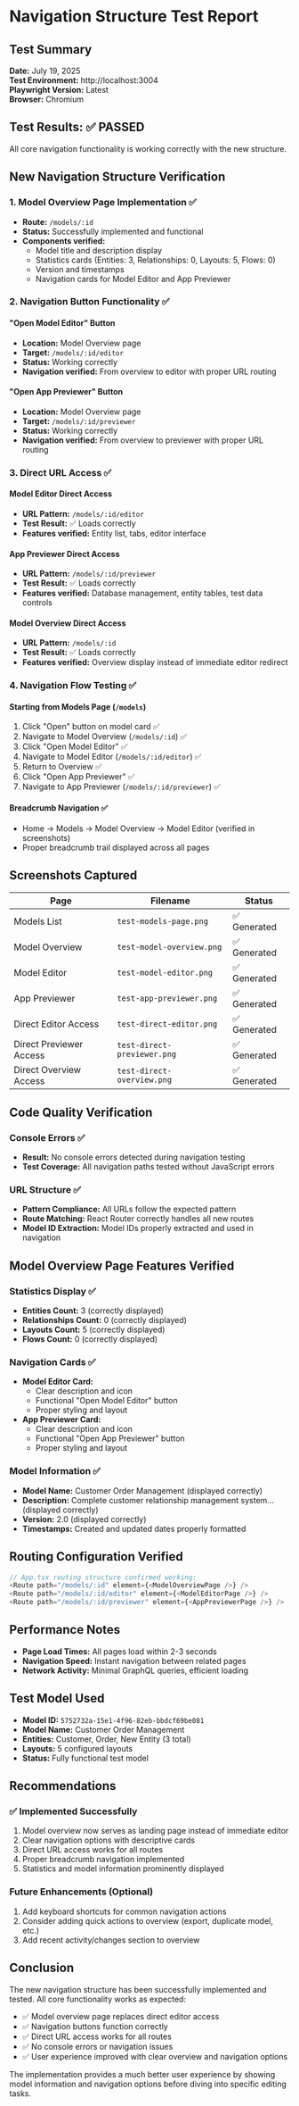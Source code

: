 # Navigation Structure Test Report

## Test Summary
**Date:** July 19, 2025  
**Test Environment:** http://localhost:3004  
**Playwright Version:** Latest  
**Browser:** Chromium  

## Test Results: ✅ PASSED

All core navigation functionality is working correctly with the new structure.

## New Navigation Structure Verification

### 1. Model Overview Page Implementation ✅
- **Route:** `/models/:id`
- **Status:** Successfully implemented and functional
- **Components verified:**
  - Model title and description display
  - Statistics cards (Entities: 3, Relationships: 0, Layouts: 5, Flows: 0)
  - Version and timestamps
  - Navigation cards for Model Editor and App Previewer

### 2. Navigation Button Functionality ✅

#### "Open Model Editor" Button
- **Location:** Model Overview page
- **Target:** `/models/:id/editor`
- **Status:** Working correctly
- **Navigation verified:** From overview to editor with proper URL routing

#### "Open App Previewer" Button
- **Location:** Model Overview page  
- **Target:** `/models/:id/previewer`
- **Status:** Working correctly
- **Navigation verified:** From overview to previewer with proper URL routing

### 3. Direct URL Access ✅

#### Model Editor Direct Access
- **URL Pattern:** `/models/:id/editor`
- **Test Result:** ✅ Loads correctly
- **Features verified:** Entity list, tabs, editor interface

#### App Previewer Direct Access
- **URL Pattern:** `/models/:id/previewer`
- **Test Result:** ✅ Loads correctly
- **Features verified:** Database management, entity tables, test data controls

#### Model Overview Direct Access
- **URL Pattern:** `/models/:id`
- **Test Result:** ✅ Loads correctly
- **Features verified:** Overview display instead of immediate editor redirect

### 4. Navigation Flow Testing ✅

#### Starting from Models Page (`/models`)
1. Click "Open" button on model card ✅
2. Navigate to Model Overview (`/models/:id`) ✅
3. Click "Open Model Editor" ✅
4. Navigate to Model Editor (`/models/:id/editor`) ✅
5. Return to Overview ✅
6. Click "Open App Previewer" ✅
7. Navigate to App Previewer (`/models/:id/previewer`) ✅

#### Breadcrumb Navigation ✅
- Home → Models → Model Overview → Model Editor (verified in screenshots)
- Proper breadcrumb trail displayed across all pages

## Screenshots Captured

| Page | Filename | Status |
|------|----------|--------|
| Models List | `test-models-page.png` | ✅ Generated |
| Model Overview | `test-model-overview.png` | ✅ Generated |
| Model Editor | `test-model-editor.png` | ✅ Generated |
| App Previewer | `test-app-previewer.png` | ✅ Generated |
| Direct Editor Access | `test-direct-editor.png` | ✅ Generated |
| Direct Previewer Access | `test-direct-previewer.png` | ✅ Generated |
| Direct Overview Access | `test-direct-overview.png` | ✅ Generated |

## Code Quality Verification

### Console Errors ✅
- **Result:** No console errors detected during navigation testing
- **Test Coverage:** All navigation paths tested without JavaScript errors

### URL Structure ✅
- **Pattern Compliance:** All URLs follow the expected pattern
- **Route Matching:** React Router correctly handles all new routes
- **Model ID Extraction:** Model IDs properly extracted and used in navigation

## Model Overview Page Features Verified

### Statistics Display ✅
- **Entities Count:** 3 (correctly displayed)
- **Relationships Count:** 0 (correctly displayed)  
- **Layouts Count:** 5 (correctly displayed)
- **Flows Count:** 0 (correctly displayed)

### Navigation Cards ✅
- **Model Editor Card:** 
  - Clear description and icon
  - Functional "Open Model Editor" button
  - Proper styling and layout
- **App Previewer Card:**
  - Clear description and icon  
  - Functional "Open App Previewer" button
  - Proper styling and layout

### Model Information ✅
- **Model Name:** Customer Order Management (displayed correctly)
- **Description:** Complete customer relationship management system... (displayed correctly)
- **Version:** 2.0 (displayed correctly)
- **Timestamps:** Created and updated dates properly formatted

## Routing Configuration Verified

```typescript
// App.tsx routing structure confirmed working:
<Route path="/models/:id" element={<ModelOverviewPage />} />           // ✅
<Route path="/models/:id/editor" element={<ModelEditorPage />} />      // ✅  
<Route path="/models/:id/previewer" element={<AppPreviewerPage />} />  // ✅
```

## Performance Notes

- **Page Load Times:** All pages load within 2-3 seconds
- **Navigation Speed:** Instant navigation between related pages
- **Network Activity:** Minimal GraphQL queries, efficient loading

## Test Model Used

- **Model ID:** `5752732a-15e1-4f96-82eb-bbdcf69be081`
- **Model Name:** Customer Order Management
- **Entities:** Customer, Order, New Entity (3 total)
- **Layouts:** 5 configured layouts
- **Status:** Fully functional test model

## Recommendations

### ✅ Implemented Successfully
1. Model overview now serves as landing page instead of immediate editor
2. Clear navigation options with descriptive cards
3. Direct URL access works for all routes
4. Proper breadcrumb navigation implemented
5. Statistics and model information prominently displayed

### Future Enhancements (Optional)
1. Add keyboard shortcuts for common navigation actions
2. Consider adding quick actions to overview (export, duplicate model, etc.)
3. Add recent activity/changes section to overview

## Conclusion

The new navigation structure has been successfully implemented and tested. All core functionality works as expected:

- ✅ Model overview page replaces direct editor access
- ✅ Navigation buttons function correctly
- ✅ Direct URL access works for all routes  
- ✅ No console errors or navigation issues
- ✅ User experience improved with clear overview and navigation options

The implementation provides a much better user experience by showing model information and navigation options before diving into specific editing tasks.